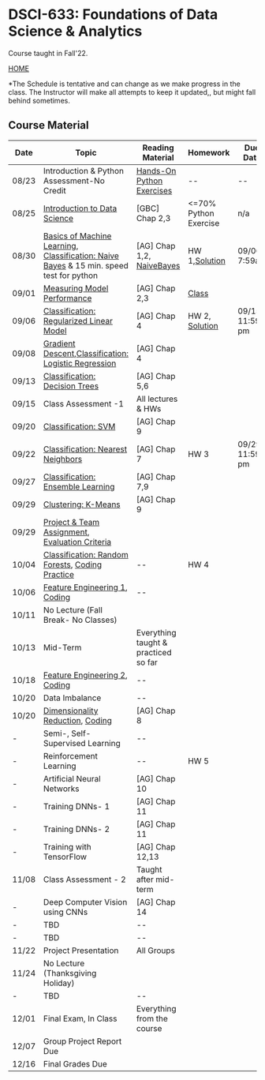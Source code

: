 
# DSCI-633: Foundations of Data Science & Analytics
Course taught in Fall'22.

[HOME](https://github.com/aiforsec/RIT-DSCI-633-FDS)

*The Schedule is tentative and can change as we make progress in the class. The Instructor will make all attempts to keep it updated,, but might fall behind sometimes.
## Course Material
| Date | Topic | Reading Material| Homework | Due Date|
|-------|----------|---------------|-----------|----------|
| 08/23 |Introduction & Python Assessment-No Credit | [Hands-On Python Exercises](https://github.com/aiforsec/RIT-DSCI-633-FDS/blob/main/Syllabus/Lecture00) | -- | --|
| 08/25 |[Introduction to Data Science](https://github.com/aiforsec/RIT-DSCI-633-FDS/blob/main/Syllabus/Lecture01/Lec01.pptx) | [GBC] Chap 2,3| <=70% Python Exercise | n/a |
| 08/30 |[Basics of Machine Learning, Classification: Naive Bayes](https://github.com/aiforsec/RIT-DSCI-633-FDS/blob/main/Syllabus/Lecture02/Lec02.pptx) & 15 min. speed test for python | [AG] Chap 1,2, [NaiveBayes](https://www.cs.cmu.edu/~tom/mlbook/NBayesLogReg.pdf) | HW 1,[Solution](https://colab.research.google.com/drive/1sAPjMtF9BJP2TRvYZgm6mg1EQfV8G219?usp=sharing) | 09/06 7:59am |
|09/01|[Measuring Model Performance](https://github.com/aiforsec/RIT-DSCI-633-FDS/blob/main/Syllabus/Lecture03/Lec03.pptx)|[AG] Chap 2,3|[Class](https://colab.research.google.com/drive/1DRDR0qvGjU4m3qyFNTxbMaxge3-RzpzQ#scrollTo=it3BBXAQKbG8)||
|09/06|[Classification: Regularized Linear Model](https://github.com/aiforsec/RIT-DSCI-633-FDS/blob/main/Syllabus/Lecture04/Lec04.pptx)|[AG] Chap 4 |HW 2, [Solution](https://colab.research.google.com/drive/1VAxZswwM9ZUWnGPG8r29P0kstJblmlK-?usp=sharing) | 09/15 11:59 pm |
| 09/08 | [Gradient Descent](https://github.com/aiforsec/RIT-DSCI-633-FDS/blob/main/Syllabus/Lecture04/Lec04.pptx),[Classification: Logistic Regression](https://github.com/aiforsec/RIT-DSCI-633-FDS/blob/main/Syllabus/Lecture05/Lec05.pptx) | [AG] Chap 4 |  |  |
| 09/13 | [Classification: Decision Trees](https://github.com/aiforsec/RIT-DSCI-633-FDS/blob/main/Syllabus/Lecture06/Lec06.pptx) | [AG] Chap 5,6 | <!---[Assignment 2](https://github.com/aiforsec/RIT-DSCI-633-FDS/blob/main/Assignments/DSCI_633_Assignment_02.ipynb)-->|  |
| 09/15 | <!--[Code Review](https://colab.research.google.com/drive/1OeCEehWMxfewphB0yW8VG_d0XA5YdBAZ?usp=sharing) Ensemble Learning](https://github.com/aiforsec/RIT-DSCI-633-FDS/blob/main/Syllabus/Lecture11/Lec11.pptx), [In-class practice Exercise](https://www.kaggle.com/yassineghouzam/titanic-top-4-with-ensemble-modeling/notebook),--> Class Assessment -1 |All lectures & HWs| | |
| 09/20 | [Classification: SVM](https://github.com/aiforsec/RIT-DSCI-633-FDS/blob/main/Syllabus/Lecture07/Lec07.pptx)<!---(https://github.com/aiforsec/RIT-DSCI-633-FDS/blob/main/Syllabus/Lecture05/Lec05.pptx) OR (https://github.com/aiforsec/RIT-DSCI-633-FDS/blob/main/Syllabus/Lecture09/Lec09.pptx) OR (https://colab.research.google.com/drive/1TAIm2QUcZLS8kEm15dMJfA-XLlWq1RKJ?usp=sharing)--> | [AG] Chap 9 |  |  |
| 09/22 | [Classification: Nearest Neighbors](https://github.com/aiforsec/RIT-DSCI-633-FDS/blob/main/Syllabus/Lecture08/Lec08.pptx) <!---[Training Models - 2](https://github.com/aiforsec/RIT-DSCI-633-FDS/blob/main/Syllabus/Lecture06/Lec06.pptx)-->| [AG] Chap 7 | HW 3 | 09/29, 11:59 pm |
| 09/27 | [Classification: Ensemble Learning](https://github.com/aiforsec/RIT-DSCI-633-FDS/blob/main/Syllabus/Lecture09/Lec09.pptx)| [AG] Chap 7,9 |  |  |
| 09/29 | [Clustering: K-Means](https://github.com/aiforsec/RIT-DSCI-633-FDS/blob/main/Syllabus/Lecture10/Lec10.pptx)|[AG] Chap 9 |  | |
| 09/29 | [Project & Team Assignment](https://github.com/aiforsec/RIT-DSCI-633-FDS/blob/main/Syllabus/ProjectFiles/Teams.xlsx), [Evaluation Criteria](https://github.com/aiforsec/RIT-DSCI-633-FDS/blob/main/Syllabus/ProjectFiles/ProjectGradingRubric.pptx)| |  | |
| 10/04 | [Classification: Random Forests](https://github.com/aiforsec/RIT-DSCI-633-FDS/blob/main/Syllabus/Lecture11/Lec11.pptx), [Coding Practice](https://colab.research.google.com/drive/1Mv3y-Q1O0r04Q4Ip61X6TANXWPz4ReXl?usp=sharing)<!--](https://github.com/aiforsec/RIT-DSCI-633-FDS/blob/main/Syllabus/Lecture14/Lec14.pptx), [e-Book](https://www.repath.in/gallery/feature_engineering_for_machine_learning.pdf), [In-class Exercise](https://www.kaggle.com/gunesevitan/titanic-advanced-feature-engineering-tutorial) -->|-- | HW 4 | |
| 10/06 | [Feature Engineering 1](https://github.com/aiforsec/RIT-DSCI-633-FDS/blob/main/Syllabus/Lecture12/Lec12.pptx), [Coding](https://colab.research.google.com/drive/1WyPAw55B0WzRmeMutdoDW33CdauupKJ9?usp=sharing)<!--](https://github.com/aiforsec/RIT-DSCI-633-FDS/blob/main/Syllabus/Lecture15/Lec15.pptx), [In-class Exercise](https://www.kaggle.com/willkoehrsen/start-here-a-gentle-introduction)-->|-- |  |  |
| 10/11 | No Lecture (Fall Break- No Classes) | |  | |
| 10/13 |Mid-Term| Everything taught & practiced so far |  | |
| 10/18 | [Feature Engineering 2](https://github.com/aiforsec/RIT-DSCI-633-FDS/blob/main/Syllabus/Lecture12/Lec12.pptx), [Coding](https://colab.research.google.com/drive/1PumIZdP22c4iQN1EIeWgZcLU0uoJSDx9?usp=sharing)<!--](https://github.com/aiforsec/RIT-DSCI-633-FDS/blob/main/Syllabus/Lecture15/Lec15.pptx), [In-class Exercise](https://www.kaggle.com/willkoehrsen/start-here-a-gentle-introduction)-->|-- |  |  |
| 10/20 | Data Imbalance <!--](https://github.com/aiforsec/RIT-DSCI-633-FDS/blob/main/Syllabus/ProjectFiles) - [Data Imbalance](https://github.com/aiforsec/RIT-DSCI-633-FDS/blob/main/Syllabus/Lecture16/Lec16.pptx), [In-class practice Exercise](https://www.kaggle.com/janiobachmann/credit-fraud-dealing-with-imbalanced-datasets/notebook) -->|-- |  | |
| 10/20 | [Dimensionality Reduction](https://github.com/aiforsec/RIT-DSCI-633-FDS/blob/main/Syllabus/Lecture14/Lec14.pptx), [Coding](https://colab.research.google.com/drive/1utiJqoGNN_sRIg3i7vl1VHSZypIn9wz1?usp=sharing)|[AG] Chap 8|    |  |
| - |Semi-, Self-Supervised Learning<!--](https://github.com/aiforsec/RIT-DSCI-633-FDS/blob/main/Syllabus/Lecture17/Lec17.pptx), [In-class practice Exercise](https://www.kaggle.com/altprof/basic-semi-supervised-learning-models)-->|-- |  | |
| - | Reinforcement Learning<!--](https://github.com/aiforsec/RIT-DSCI-633-FDS/blob/main/Syllabus/Lecture19/Lec19.pptx), In-class practice Exercises-[1](https://www.kaggle.com/charel/learn-by-example-reinforcement-learning-with-gym),[2](https://www.kaggle.com/basu369victor/designing-game-ai-with-reinforcement-learning),[3](https://www.kaggle.com/yuricat/smart-geese-trained-by-reinforcement-learning),[4](https://www.kaggle.com/aithammadiabdellatif/lux-ai-reinforcement-learning)-->| -- | HW 5 |  |
|- | Artificial Neural Networks <!--(https://github.com/aiforsec/RIT-DSCI-633-FDS/blob/main/Syllabus/Lecture10/Lec10.pptx), [In-class practice Exercise](https://colab.research.google.com/drive/1unDMJ2NbjrQHV-zV9S371JxqeMMcX6br?usp=sharing)-->|[AG] Chap 10 |  | |
| - | Training DNNs- 1<!--[In-class practice Exercise](https://colab.research.google.com/github/ageron/handson-ml2/blob/master/11_training_deep_neural_networks.ipynb)--> |[AG] Chap 11 |  | |
| - | Training DNNs- 2 | [AG] Chap 11| | |
| - | Training with TensorFlow<!--https://github.com/aiforsec/RIT-DSCI-633-FDS/blob/main/Syllabus/Lecture22/Lec22.pptx --> | [AG] Chap 12,13 |   |  |
| 11/08 | Class Assessment - 2| Taught after mid-term |  | |
| - | Deep Computer Vision using CNNs| [AG] Chap 14 |  | | 
| - | TBD|-- |  | |
| - | TBD|-- |  | |
| 11/22 | Project Presentation| All Groups| |  |
| 11/24 | No Lecture (Thanksgiving Holiday)|  | | |
| - | TBD| -- | |  |
| 12/01 | Final Exam, In Class| Everything from the course |  | |
| 12/07 | Group Project Report Due |  | | |
| 12/16 | Final Grades Due | |  | |
